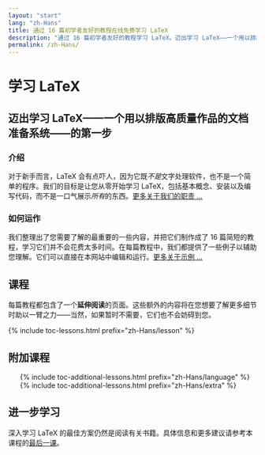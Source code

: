 ```yaml
---
layout: "start"
lang: "zh-Hans"
title: 通过 16 篇初学者友好的教程在线免费学习 LaTeX
description: "通过 16 篇初学者友好的教程学习 LaTeX。迈出学习 LaTeX——一个用以排版高质量作品的文档准备系统——的第一步。"
permalink: /zh-Hans/
---
```


# 学习 LaTeX

<h2 class="heading__introduction">迈出学习 LaTeX——一个用以排版高质量作品的文档准备系统——的第一步</h2>

<div class="text-columns">
  <section>
    <h3 class="text-columns__heading">介绍</h3>
    <p>对于新手而言，LaTeX 会有点吓人，因为它既<em>不是</em>文字处理软件，也不是一个简单的程序。我们的目标是让您从零开始学习 LaTeX，包括基本概念、安装以及编写代码，而不是一口气展示<em>所有</em>的东西。<a href="./mission">更多关于我们的职责 &hellip;</a></p>
  </section>
  <section>
    <h3 class="text-columns__heading">如何运作</h3>
    <p>我们整理出了您需要了解的最重要的一些内容，并把它们制作成了 16 篇简短的教程，学习它们并不会花费太多时间。在每篇教程中，我们都提供了一些例子以辅助您理解。它们可以直接在本网站中编辑和运行。<a href="./help#examples">更多关于示例 &hellip;</a></p>
  </section>
</div>

<h2 class="heading__toc" id="toc">课程</h2>

<p class="paragraph__toc">每篇教程都包含了一个<b>延伸阅读</b>的页面。这些额外的内容将在您想要了解更多细节时助以一臂之力——当然，如果暂时不需要，它们也不会妨碍到您。</p>

{% include toc-lessons.html prefix="zh-Hans/lesson" %}

<h2 class="heading__toc">附加课程</h2>
<ul class="lessons-toc">
  {% include toc-additional-lessons.html prefix="zh-Hans/language" %}
  {% include toc-additional-lessons.html prefix="zh-Hans/extra" %}
</ul>

## 进一步学习

深入学习 LaTeX 的最佳方案仍然是阅读有关书籍。具体信息和更多建议请参考本课程的[最后一课](./lesson-16)。
